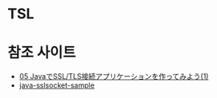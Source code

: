 # TSL

# 참조 사이트
- [05 JavaでSSL/TLS接続アプリケーションを作ってみよう(1)](https://www.securesky-tech.com/column/techlog/05.html)
- [java-sslsocket-sample](https://github.com/SecureSkyTechnology/java-sslsocket-sample)


